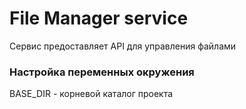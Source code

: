 # File Manager service

Сервис предоставляет API для управления файлами

### Настройка переменных окружения
BASE_DIR - корневой каталог проекта
